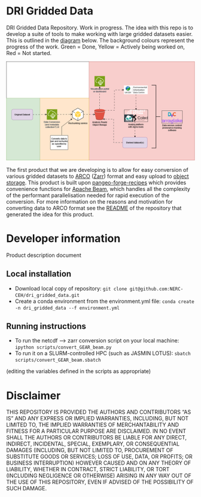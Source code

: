 # DRI Gridded Data

DRI Gridded Data Repository. Work in progress. The idea with this repo is to develop a suite of tools to make working with large gridded datasets easier. This is outlined in the [diagram](https://github.com/NERC-CEH/dri_gridded_data/blob/main/img/gridded_data_tools_workflow_diagram.png) below. The background colours represent the progress of the work. Green = Done, Yellow = Actively being worked on, Red = Not started. 

![workflow](img/gridded_data_tools_workflow_diagram.png)

The first product that we are developing is to allow for easy conversion of various gridded datasets to [ARCO](https://ieeexplore.ieee.org/abstract/document/9354557) ([Zarr](https://zarr.readthedocs.io/en/stable/)) format and easy upload to [object storage](https://github.com/NERC-CEH/object_store_tutorial?tab=readme-ov-file#what-is-object-storage). This product is built upon [pangeo-forge-recipes](https://pangeo-forge.readthedocs.io/en/latest/) which provides convenience functions for [Apache Beam](https://beam.apache.org/), which handles all the complexity of the performant parallelisation needed for rapid execution of the conversion. For more information on the reasons and motivation for converting data to ARCO format see the [README](https://github.com/NERC-CEH/object_store_tutorial) of the repository that generated the idea for this product. 

# Developer information

Product description document

## Local installation

- Download local copy of repository: `git clone git@github.com:NERC-CEH/dri_gridded_data.git`
- Create a conda environment from the environment.yml file: `conda create -n dri_gridded_data --f environment.yml`

## Running instructions

- To run the netcdf --> zarr conversion script on your local machine: `ipython scripts/convert_GEAR_beam.py`
- To run it on a SLURM-controlled HPC (such as JASMIN LOTUS): `sbatch scripts/convert_GEAR_beam.sbatch`

(editing the variables defined in the scripts as appropriate)

# Disclaimer

THIS REPOSITORY IS PROVIDED THE AUTHORS AND CONTRIBUTORS “AS IS” AND ANY EXPRESS OR IMPLIED WARRANTIES, INCLUDING, BUT NOT LIMITED TO, THE IMPLIED WARRANTIES OF MERCHANTABILITY AND FITNESS FOR A PARTICULAR PURPOSE ARE DISCLAIMED. IN NO EVENT SHALL THE AUTHORS OR CONTRIBUTORS BE LIABLE FOR ANY DIRECT, INDIRECT, INCIDENTAL, SPECIAL, EXEMPLARY, OR CONSEQUENTIAL DAMAGES (INCLUDING, BUT NOT LIMITED TO, PROCUREMENT OF SUBSTITUTE GOODS OR SERVICES; LOSS OF USE, DATA, OR PROFITS; OR BUSINESS INTERRUPTION) HOWEVER CAUSED AND ON ANY THEORY OF LIABILITY, WHETHER IN CONTRACT, STRICT LIABILITY, OR TORT (INCLUDING NEGLIGENCE OR OTHERWISE) ARISING IN ANY WAY OUT OF THE USE OF THIS REPOSITORY, EVEN IF ADVISED OF THE POSSIBILITY OF SUCH DAMAGE.
